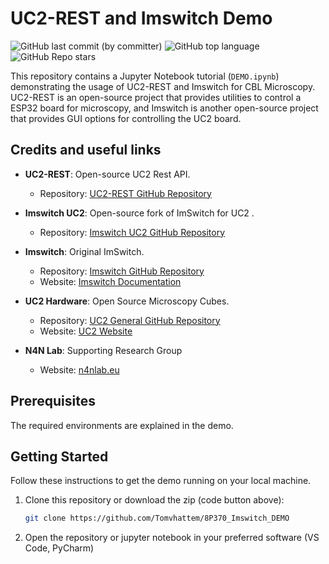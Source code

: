 # UC2-REST and Imswitch Demo
![GitHub last commit (by committer)](https://img.shields.io/github/last-commit/tomvhattem/8P370_Imswitch_DEMO)
![GitHub top language](https://img.shields.io/github/languages/top/tomvhattem/8P370_Imswitch_DEMO)
![GitHub Repo stars](https://img.shields.io/github/stars/tomvhattem/8P370_Imswitch_DEMO)


This repository contains a Jupyter Notebook tutorial (`DEMO.ipynb`) demonstrating the usage of UC2-REST and Imswitch for CBL Microscopy. UC2-REST is an open-source project that provides utilities to control a ESP32 board for microscopy, and Imswitch is another open-source project that provides GUI options for controlling the UC2 board.

## Credits and useful links

- **UC2-REST**: Open-source UC2 Rest API.
  - Repository: [UC2-REST GitHub Repository](https://github.com/openUC2/UC2-REST)
  
- **Imswitch UC2**: Open-source fork of ImSwitch for UC2 .
  - Repository: [Imswitch UC2 GitHub Repository](https://github.com/openUC2/ImSwitch)

- **Imswitch**: Original ImSwitch.
  - Repository: [Imswitch GitHub Repository](https://github.com/ImSwitch/ImSwitch)
  - Website: [Imswitch Documentation](https://imswitch.readthedocs.io/en/stable/)

- **UC2 Hardware**: Open Source Microscopy Cubes.
  - Repository: [UC2 General GitHub Repository](https://github.com/openUC2/UC2-GIT)
  - Website: [UC2 Website](https://openuc2.com/)

- **N4N Lab**: Supporting Research Group
  - Website: [n4nlab.eu](https://www.n4nlab.eu/)
## Prerequisites

The required environments are explained in the demo.

## Getting Started

Follow these instructions to get the demo running on your local machine.

1. Clone this repository or download the zip (code button above):

   ```sh
   git clone https://github.com/Tomvhattem/8P370_Imswitch_DEMO
   ```

2. Open the repository or jupyter notebook in your preferred software (VS Code, PyCharm)


